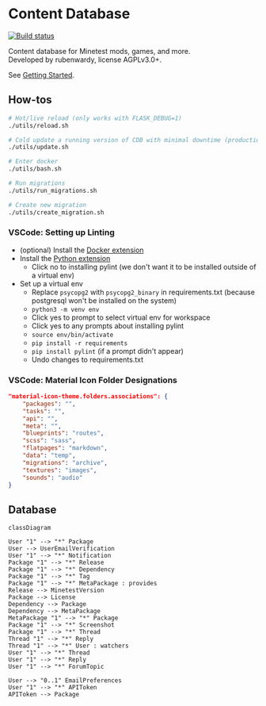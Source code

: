 # Content Database
[![Build status](https://gitlab.com/minetest/contentdb/badges/master/pipeline.svg)](https://gitlab.com/minetest/contentdb/pipelines)

Content database for Minetest mods, games, and more.\
Developed by rubenwardy, license AGPLv3.0+.

See [Getting Started](docs/getting_started.md).

## How-tos

```sh
# Hot/live reload (only works with FLASK_DEBUG=1)
./utils/reload.sh

# Cold update a running version of CDB with minimal downtime (production)
./utils/update.sh

# Enter docker
./utils/bash.sh

# Run migrations
./utils/run_migrations.sh

# Create new migration
./utils/create_migration.sh
```


### VSCode: Setting up Linting

* (optional) Install the [Docker extension](https://marketplace.visualstudio.com/items?itemName=ms-azuretools.vscode-docker)
* Install the [Python extension](https://marketplace.visualstudio.com/items?itemName=ms-python.python)
	* Click no to installing pylint (we don't want it to be installed outside of a virtual env)
* Set up a virtual env
	* Replace `psycopg2` with `psycopg2_binary` in requirements.txt (because postgresql won't be installed on the system)
	* `python3 -m venv env`
	* Click yes to prompt to select virtual env for workspace
	* Click yes to any prompts about installing pylint
	* `source env/bin/activate`
	* `pip install -r requirements`
	* `pip install pylint` (if a prompt didn't appear)
	* Undo changes to requirements.txt

### VSCode: Material Icon Folder Designations

```json
"material-icon-theme.folders.associations": {
	"packages": "",
	"tasks": "",
	"api": "",
	"meta": "",
	"blueprints": "routes",
	"scss": "sass",
	"flatpages": "markdown",
	"data": "temp",
	"migrations": "archive",
	"textures": "images",
	"sounds": "audio"
}
```


## Database


```mermaid
classDiagram

User "1" --> "*" Package
User --> UserEmailVerification
User "1" --> "*" Notification
Package "1" --> "*" Release
Package "1" --> "*" Dependency
Package "1" --> "*" Tag
Package "1" --> "*" MetaPackage : provides
Release --> MinetestVersion
Package --> License
Dependency --> Package
Dependency --> MetaPackage
MetaPackage "1" --> "*" Package
Package "1" --> "*" Screenshot
Package "1" --> "*" Thread
Thread "1" --> "*" Reply
Thread "1" --> "*" User : watchers
User "1" --> "*" Thread
User "1" --> "*" Reply
User "1" --> "*" ForumTopic

User --> "0..1" EmailPreferences
User "1" --> "*" APIToken
APIToken --> Package
```

